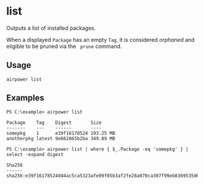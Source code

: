 # list

Outputs a list of installed packages.

When a displayed `Package` has an empty `Tag`, it is considered *orphaned* and eligible to be pruned via the ` prune` command.

## Usage

	airpower list

## Examples

```
PS C:\example> airpower list

Package    Tag    Digest       Size
-------    ---    ------       ----
somepkg    1      e39f16178524 193.25 MB
anotherpkg latest 9e662865b2ba 349.89 MB
```

```
PS C:\example> airpower list | where { $_.Package -eq 'somepkg' } | select -expand digest

Sha256
------
sha256:e39f16178524d44ac5ca5323afe09f05b3af2fe28a070ca307f99eb8369535d6
```
